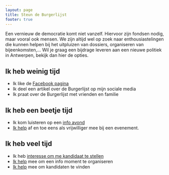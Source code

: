 ```yaml
---
layout: page
title: Steun de Burgerlijst
footer: true
--- 
```


Een vernieuw de democratie komt niet vanzelf. Hiervoor zijn fondsen nodig, maar vooral ook mensen. We zijn altijd wel op zoek naar enthousiastelingen die kunnen helpen bij het uitpluizen van dossiers, organiseren van bijeenkomsten,... Wil je graag een bijdrage leveren aan een nieuwe politiek in Antwerpen, bekijk dan hier de opties.

## Ik heb weinig tijd

* Ik like de [Facebook pagina](https://www.facebook.com/burgerlijst/)
* Ik deel een artikel over de Burgerlijst op mijn sociale media
* Ik praat over de Burgerlijst met vrienden en familie
 
## Ik heb een beetje tijd

* Ik kom luisteren op een [info avond](/kalender.html)
* [Ik help](mailto:onthaal@burgerlijst.be?subject=Sporadisch%20vrijwilliger) af en toe eens als vrijwilliger mee bij een evenement.
 
## Ik heb veel tijd

* Ik heb [interesse om me kandidaat te stellen](/interesse.html)
* [Ik help](mailto:onthaal@burgerlijst.be?subject=Vrijwilliger) mee om een info moment te organiseren
* [Ik help](mailto:onthaal@burgerlijst.be?subject=Hulp%20bij%20vinden%20van%20kandidaten) mee om kandidaten te vinden
